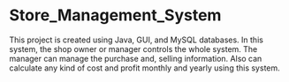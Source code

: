 # Store_Management_System

This project is created using Java, GUI, and MySQL databases. In this system, the shop owner or manager controls the whole system. The manager can manage the purchase and, selling information. Also can calculate any kind of cost and profit monthly and yearly using this system.
